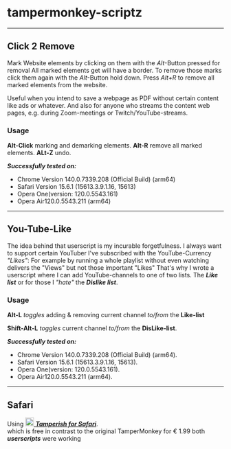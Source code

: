 # tampermonkey-scriptz

---

## Click 2 Remove

Mark Website elements by clicking on them with the *Alt*-Button pressed for removal
All marked elements get will have a border.
To remove those marks click them again with the *Alt*-Button hold down.
Press *Alt+R* to remove all marked elements from the website.

Useful when you intend to save a webpage as PDF without certain content like ads or whatever.
And also for anyone who streams the content web pages,
e.g. during Zoom-meetings or Twitch/YouTube-streams.

### Usage

**Alt-Click** marking and demarking elements.
**Alt-R** remove all marked elements.
**ALt-Z** undo.

***Successfully tested on:***

* Chrome Version 140.0.7339.208 (Official Build) (arm64)
* Safari Version 15.6.1 (15613.3.9.1.16, 15613)
* Opera One(version: 120.0.5543.161)
* Opera Air120.0.5543.211 (arm64)

---

## You-Tube-Like

The idea behind that userscript is my incurable forgetfulness.
I always want to support certain YouTuber I've subscribed with the YouTube-Currency *"Likes"*:
For example by running a whole playlist without even watching delivers the "Views" but not those important "Likes"
That's why I wrote a userscript where I can add YouTube-channels to one of two lists.
The ***Like list*** or for those I *"hate"* the ***Dislike list***.

### Usage

**Alt-L** *toggles* adding & removing current channel *to/from* the **Like-list**  

**Shift-Alt-L** *toggles* current channel *to/from* the **DisLike-list**.  

***Successfully tested on:***

* Chrome Version 140.0.7339.208 (Official Build) (arm64).  
* Safari Version 15.6.1 (15613.3.9.1.16, 15613).  
* Opera One(version: 120.0.5543.161).  
* Opera Air120.0.5543.211 (arm64).  

---

## Safari

Using [<img src="https://is1-ssl.mzstatic.com/image/thumb/Purple124/v4/59/bc/13/59bc134b-51d3-2e25-7828-5e9a3e820206/AppIcon-0-0-85-220-0-0-0-0-4-0-0-0-2x-sRGB-0-0-0-0-0.png/1200x630bb.png" alt="drawing" width="20"/> ***Tamperish for Safari***](https://apps.apple.com/de/app/tamperish-for-safari/id1516885392?l=en-GB&mt=12 "Directs to AppStore").  
which is free in contrast to the original TamperMonkey for € 1.99
both ***userscripts*** were working


